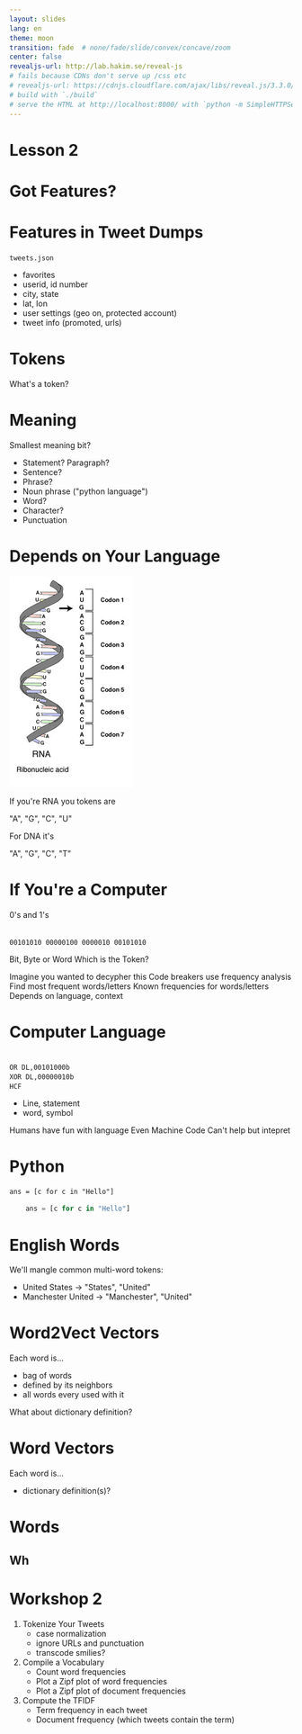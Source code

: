```yaml
---
layout: slides
lang: en
theme: moon
transition: fade  # none/fade/slide/convex/concave/zoom
center: false
revealjs-url: http://lab.hakim.se/reveal-js
# fails because CDNs don't serve up /css etc
# revealjs-url: https://cdnjs.cloudflare.com/ajax/libs/reveal.js/3.3.0/js/reveal.min.js
# build with `./build`
# serve the HTML at http://localhost:8000/ with `python -m SimpleHTTPServer`
---
```


# Lesson 2


# Got Features?


# Features in Tweet Dumps

`tweets.json`

- favorites
- userid, id number
- city, state
- lat, lon
- user settings (geo on, protected account)
- tweet info (promoted, urls)


# Tokens

What's a token?


# Meaning

Smallest meaning bit?

- Statement? Paragraph?
- Sentence?
- Phrase?
- Noun phrase ("python language")
- Word?
- Character?
- Punctuation


# Depends on Your Language

<img src="../images/220px-RNA-codons.png">

If you're RNA you tokens are 

"A", "G", "C", "U"

For DNA it's 

"A", "G", "C", "T"


# If You're a Computer

0's and 1's

<code>
00101010 00000100 0000010 00101010
</code>

Bit, Byte or Word
Which is the Token?


<aside class="notes">
Imagine you wanted to decypher this
Code breakers use frequency analysis
Find most frequent words/letters
Known frequencies for words/letters
Depends on language, context
</aside>

# Computer Language

<code>
OR DL,00101000b
XOR DL,00000010b
HCF
</code>

- Line, statement
- word, symbol

<aside class="notes">
Humans have fun with language
Even Machine Code
Can't help but intepret
</aside>


# Python

`ans = [c for c in "Hello"]`

```.py
    ans = [c for c in "Hello"]
```


# English Words

We'll mangle common multi-word tokens:

- United States -> "States", "United"
- Manchester United -> "Manchester", "United"


# Word2Vect Vectors

Each word is...

- bag of words
- defined by its neighbors 
- all words every used with it

<aside class="notes">
What about dictionary definition?
</aside>


# Word Vectors

Each word is...

- dictionary definition(s)?


# Words

## Wh

# Workshop 2

1. Tokenize Your Tweets
    - case normalization
    - ignore URLs and punctuation
    - transcode smilies?
2. Compile a Vocabulary
    - Count word frequencies
    - Plot a Zipf plot of word frequencies
    - Plot a Zipf plot of document frequencies
3. Compute the TFIDF
    - Term frequency in each tweet
    - Document frequency (which tweets contain the term)


